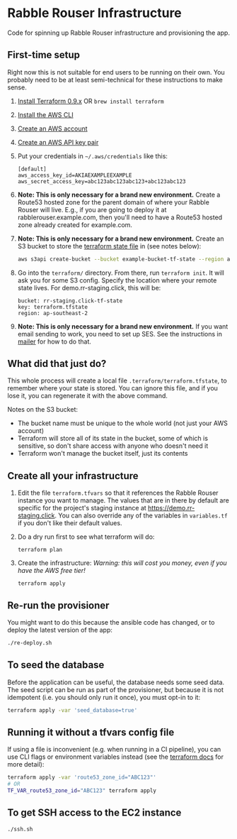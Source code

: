 # Rabble Rouser Infrastructure

Code for spinning up Rabble Rouser infrastructure and provisioning the app.

## First-time setup

Right now this is not suitable for end users to be running on their own. You probably need to be at least semi-technical
for these instructions to make sense.

1. [Install Terraform 0.9.x](https://www.terraform.io/intro/getting-started/install.html)
OR
`brew install terraform`
2. [Install the AWS CLI](https://docs.aws.amazon.com/cli/latest/userguide/installing.html)
3. [Create an AWS account](https://aws.amazon.com/)
4. [Create an AWS API key pair](https://docs.aws.amazon.com/IAM/latest/UserGuide/id_credentials_access-keys.html)
5. Put your credentials in `~/.aws/credentials` like this:

    ```
    [default]
    aws_access_key_id=AKIAEXAMPLEEXAMPLE
    aws_secret_access_key=abc123abc123abc123+abc123abc123
    ```

6. **Note: This is only necessary for a brand new environment.** Create a Route53 hosted zone for the parent domain of where your Rabble Rouser will live. E.g., if you are going to
 deploy it at rabblerouser.example.com, then you'll need to have a Route53 hosted zone already created for example.com.
7. **Note: This is only necessary for a brand new environment.** Create an S3 bucket to store the [terraform state file](https://www.terraform.io/docs/state/) in (see notes below):

    ```sh
    aws s3api create-bucket --bucket example-bucket-tf-state --region ap-southeast-2 --create-bucket-configuration LocationConstraint=ap-southeast-2 --acl private
    ```

8. Go into the `terraform/` directory. From there, run `terraform init`. It will ask you for some S3 config. Specify the
location where your remote state lives. For demo.rr-staging.click, this will be:

    ```
    bucket: rr-staging.click-tf-state
    key: terraform.tfstate
    region: ap-southeast-2
    ```

9. **Note: This is only necessary for a brand new environment.** If you want email sending to work, you need to set up SES. See the instructions in [mailer](https://github.com/rabblerouser/mailer) for how to do that.

## What did that just do?

This whole process will create a local file `.terraform/terraform.tfstate`, to remember where your state is stored. You can ignore
this file, and if you lose it, you can regenerate it with the above command.

Notes on the S3 bucket:
 - The bucket name must be unique to the whole world (not just your AWS account)
 - Terraform will store all of its state in the bucket, some of which is sensitive, so don't share access with anyone who doesn't need it
 - Terraform won't manage the bucket itself, just its contents

## Create all your infrastructure

1. Edit the file `terraform.tfvars` so that it references the Rabble Rouser instance you want to manage. The values that
are in there by default are specific for the project's staging instance at https://demo.rr-staging.click. You can also
override any of the variables in `variables.tf` if you don't like their default values.

2. Do a dry run first to see what terraform will do:

    ```
    terraform plan
    ```

3. Create the infrastructure: *Warning: this will cost you money, even if you have the AWS free tier!*

    ```
    terraform apply
    ```

## Re-run the provisioner

You might want to do this because the ansible code has changed, or to deploy the latest version of the app:

```sh
./re-deploy.sh
```

## To seed the database

Before the application can be useful, the database needs some seed data. The seed script can be run as part of the
provisioner, but because it is not idempotent (i.e. you should only run it once), you must opt-in to it:

```sh
terraform apply -var 'seed_database=true'
```

## Running it without a tfvars config file

If using a file is inconvenient (e.g. when running in a CI pipeline), you can use CLI flags or environment variables
instead (see the [terraform docs](https://www.terraform.io/intro/getting-started/variables.html) for more detail):

```sh
terraform apply -var 'route53_zone_id="ABC123"'
# OR
TF_VAR_route53_zone_id="ABC123" terraform apply
```

## To get SSH access to the EC2 instance

```sh
./ssh.sh
```
